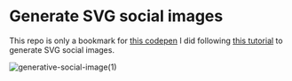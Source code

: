 # Generate SVG social images

This repo is only a bookmark for [this codepen](https://codepen.io/angelodias/pen/abqaBmG) I did following [this tutorial](https://georgefrancis.dev/writing/generative-svg-social-images/) to generate SVG social images.

![generative-social-image(1)](https://user-images.githubusercontent.com/13950513/172322075-294c7f6c-aa8f-4010-a45c-c395634b189c.png)
